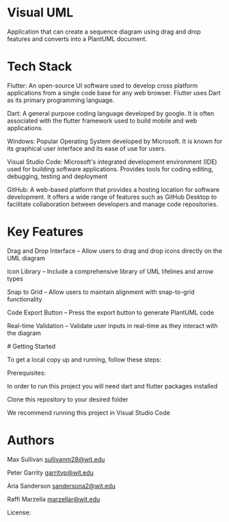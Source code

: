 # Visual UML

Application that can create a sequence diagram using drag and drop features and converts into a PlantUML document.

# Tech Stack

Flutter: An open-source UI software used to develop cross platform applications from a single 	code base for any web browser. Flutter uses Dart as its primary programming language. 

Dart: A general purpose coding language developed by google. It is often associated with the 	flutter framework used to build mobile and web applications. 

Windows: Popular Operating System developed by Microsoft. It is known for its graphical user 	interface and its ease of use for users. 

Visual Studio Code: Microsoft's integrated development environment (IDE) used for building 	software applications. Provides tools for coding editing, debugging, testing and 		deployment 

GitHub: A web-based platform that provides a hosting location for software development. It 	offers a wide range of features such as GitHub Desktop to facilitate collaboration 	between developers and manage code repositories. 

# Key Features 

Drag and Drop Interface – Allow users to drag and drop icons directly on the UML diagram​

Icon Library – Include a comprehensive library of UML lifelines and arrow types​

Snap to Grid – Allow users to maintain alignment with snap-to-grid functionality​

Code Export Button – Press the export button to generate PlantUML code ​

Real-time Validation – Validate user inputs in real-time as they interact with the diagram​

​# Getting Started 

To get a local copy up and running, follow these steps:

Prerequisites: 

In order to run this project you will need dart and flutter packages installed

Clone this repository to your desired folder

We recommend running this project in Visual Studio Code

# Authors

Max Sullivan
sullivanm28@wit.edu

Peter Garrity
garrityp@wit.edu

Aria Sanderson
sandersona2@wit.edu

Raffi Marzella
marzellar@wit.edu

License:

